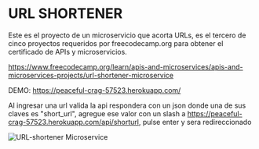 # URL SHORTENER

Este es el proyecto de un microservicio que acorta URLs, es el tercero de cinco proyectos requeridos por freecodecamp.org para obtener el certificado de APIs y microservicios.

https://www.freecodecamp.org/learn/apis-and-microservices/apis-and-microservices-projects/url-shortener-microservice

DEMO: https://peaceful-crag-57523.herokuapp.com/

Al ingresar una url valida la api respondera con un json donde una de sus claves es "short_url", agregue ese valor con un slash a https://peaceful-crag-57523.herokuapp.com/api/shorturl, pulse enter y sera redireccionado

![URL-shortener Microservice](https://i.ibb.co/6DLWG6M/url-microservice.png)
